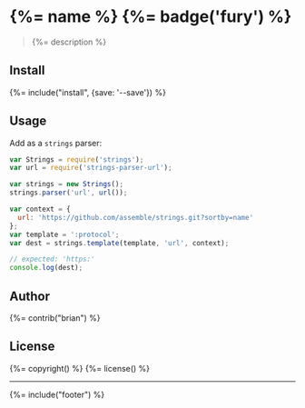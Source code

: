 # {%= name %} {%= badge('fury') %}

> {%= description %}

## Install
{%= include("install", {save: '--save'}) %}

## Usage
Add as a `strings` parser:

```js
var Strings = require('strings');
var url = require('strings-parser-url');

var strings = new Strings();
strings.parser('url', url());

var context = {
  url: 'https://github.com/assemble/strings.git?sortby=name'
};
var template = ':protocol';
var dest = strings.template(template, 'url', context);

// expected: 'https:'
console.log(dest);
```

## Author
{%= contrib("brian") %}

## License
{%= copyright() %}
{%= license() %}

***

{%= include("footer") %}
